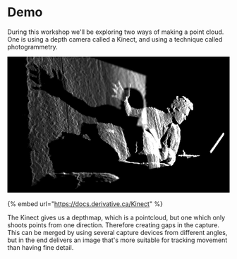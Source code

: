 # Demo

During this workshop we'll be exploring two ways of making a point cloud. One is using a depth camera called a Kinect, and using a technique called photogrammetry.

![](../../../../.gitbook/assets/image%20%2840%29.png)

{% embed url="https://docs.derivative.ca/Kinect" %}

The Kinect gives us a depthmap, which is a pointcloud, but one which only shoots points from one direction. Therefore creating gaps in the capture. This can be merged by using several capture devices from different angles, but in the end delivers an image that's more suitable for tracking movement than having fine detail.

